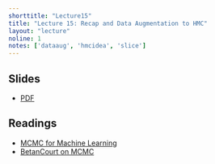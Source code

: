 ```yaml
---
shorttitle: "Lecture15"
title: "Lecture 15: Recap and Data Augmentation to HMC"
layout: "lecture"
noline: 1
notes: ['dataaug', 'hmcidea', 'slice']
---
```


## Slides

- [PDF](../slides/lecture15.pdf)

## Readings

- [MCMC for Machine Learning](http://www.cs.princeton.edu/courses/archive/spr06/cos598C/papers/AndrieuFreitasDoucetJordan2003.pdf)
- [BetanCourt on MCMC](https://arxiv.org/pdf/1701.02434.pdf)


